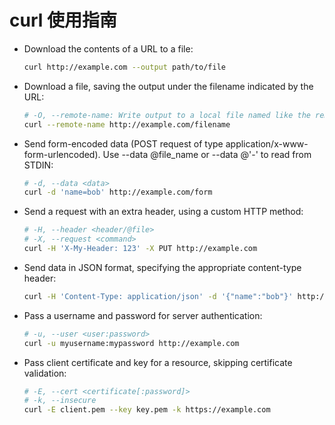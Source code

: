 # curl 使用指南

- Download the contents of a URL to a file:

  ```sh
  curl http://example.com --output path/to/file
  ```

- Download a file, saving the output under the filename indicated by the URL:

  ```sh
  # -O, --remote-name: Write output to a local file named like the remote file we get.
  curl --remote-name http://example.com/filename
  ```

- Send form-encoded data (POST request of type application/x-www-form-urlencoded). Use --data @file_name or --data @'-' to read from STDIN:

  ```sh
  # -d, --data <data>
  curl -d 'name=bob' http://example.com/form
  ```

- Send a request with an extra header, using a custom HTTP method:

  ```sh
  # -H, --header <header/@file>
  # -X, --request <command>
  curl -H 'X-My-Header: 123' -X PUT http://example.com
  ```

- Send data in JSON format, specifying the appropriate content-type header:

  ```sh
  curl -H 'Content-Type: application/json' -d '{"name":"bob"}' http://example.com/users/1234
  ```

- Pass a username and password for server authentication:
  
  ```sh
  # -u, --user <user:password>
  curl -u myusername:mypassword http://example.com
  ```

- Pass client certificate and key for a resource, skipping certificate validation:

  ```sh
  # -E, --cert <certificate[:password]>
  # -k, --insecure
  curl -E client.pem --key key.pem -k https://example.com
  ```
